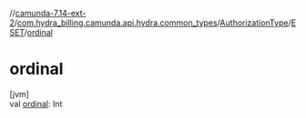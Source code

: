 //[camunda-7.14-ext-2](../../../../index.md)/[com.hydra_billing.camunda.api.hydra.common_types](../../index.md)/[AuthorizationType](../index.md)/[ESET](index.md)/[ordinal](ordinal.md)

# ordinal

[jvm]\
val [ordinal](ordinal.md): Int
